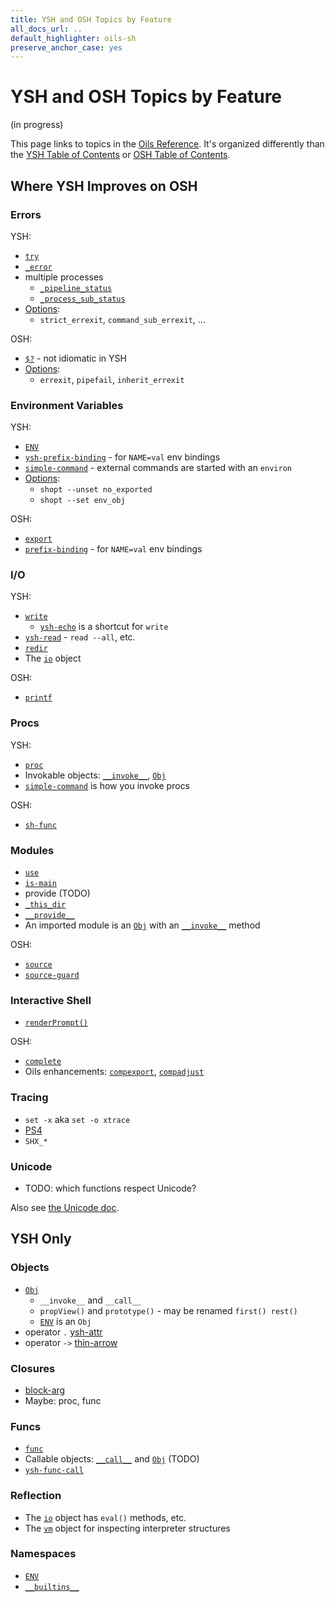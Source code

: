 ```yaml
---
title: YSH and OSH Topics by Feature
all_docs_url: ..
default_highlighter: oils-sh
preserve_anchor_case: yes
---
```


YSH and OSH Topics by Feature
====

<span class="in-progress">(in progress)</span>

This page links to topics in the [Oils Reference](index.html).  It's organized
differently than the [YSH Table of Contents](toc-ysh.html) or [OSH Table of
Contents](toc-osh.html).

<div id="toc">
</div>

## Where YSH Improves on OSH

### Errors

YSH:

- [`try`](chap-builtin-cmd.html#try)
- [`_error`](chap-special-var.html#_error)
- multiple processes
  - [`_pipeline_status`](chap-special-var.html#_pipeline_status)
  - [`_process_sub_status`](chap-special-var.html#_process_sub_status)
- [Options](chap-option.html):
  - `strict_errexit`, `command_sub_errexit`, ...

OSH:

- [`$?`](chap-special-var.html#POSIX-special) - not idiomatic in YSH
- [Options](chap-option.html):
  - `errexit`, `pipefail`, `inherit_errexit`

### Environment Variables

YSH:

- [`ENV`][ENV]
- [`ysh-prefix-binding`][ysh-prefix-binding] - for `NAME=val` env bindings
- [`simple-command`][simple-command] - external commands are started with an
  `environ`
- [Options](chap-option.html):
  - `shopt --unset no_exported`
  - `shopt --set env_obj`

[ENV]: chap-special-var.html#ENV

<!--
TODO: should we have a `envFromDict()` function that goes with `env -i`?
-->

OSH:

- [`export`](chap-osh-assign.html#export)
- [`prefix-binding`][prefix-binding] - for `NAME=val` env bindings

[prefix-binding]: chap-cmd-lang.html#prefix-binding
[ysh-prefix-binding]: chap-cmd-lang.html#ysh-prefix-binding

[simple-command]: chap-cmd-lang.html#simple-command


### I/O

YSH:

- [`write`](chap-builtin-cmd.html#write)
  - [`ysh-echo`](chap-builtin-cmd.html#ysh-echo) is a shortcut for `write`
- [`ysh-read`](chap-builtin-cmd.html#ysh-read) - `read --all`, etc.
- [`redir`](chap-builtin-cmd.html#redir)
- The [`io`](chap-type-method.html#io) object

OSH:

- [`printf`](chap-builtin-cmd.html#printf)

### Procs

YSH:

- [`proc`](chap-ysh-cmd.html#proc)
- Invokable objects: [`__invoke__`][__invoke__], [`Obj`][Obj]
- [`simple-command`][simple-command] is how you invoke procs

OSH:

- [`sh-func`](chap-cmd-lang.html#sh-func)

### Modules

- [`use`](chap-builtin-cmd.html#use)
- [`is-main`](chap-builtin-cmd.html#is-main)
- provide (TODO)
- [`_this_dir`](chap-special-var.html#_this_dir)
- [`__provide__`](chap-special-var.html#__provide__)
- An imported module is an [`Obj`][Obj] with an [`__invoke__`][__invoke__]
  method

[Obj]: chap-type-method.html#Obj
[__invoke__]: chap-type-method.html#__invoke__

OSH:

- [`source`](chap-builtin-cmd.html#source)
- [`source-guard`](chap-builtin-cmd.html#source-guard)

### Interactive Shell

- [`renderPrompt()`](chap-plugin.html#renderPrompt)

OSH:

- [`complete`][complete]
- Oils enhancements: [`compexport`][compexport], [`compadjust`][compadjust]

[complete]: chap-builtin-cmd.html#complete
[compadjust]: chap-builtin-cmd.html#compadjust
[compexport]: chap-builtin-cmd.html#compexport

### Tracing

- `set -x` aka `set -o xtrace`
- [PS4][]
- `SHX_*`

[PS4]: chap-plugin.html#PS4

### Unicode

- TODO: which functions respect Unicode?

Also see [the Unicode doc](../unicode.html).


## YSH Only

### Objects

- [`Obj`][Obj]
  - `__invoke__` and `__call__`
  - `propView()` and `prototype()` - may be renamed `first() rest()`
  - [`ENV`][ENV] is an `Obj`
- operator `.` [ysh-attr](chap-expr-lang.html#ysh-attr)
- operator `->` [thin-arrow](chap-expr-lang.html#thin-arrow)

### Closures

- [block-arg](chap-cmd-lang.html#block-arg)
- Maybe: proc, func

### Funcs

- [`func`](chap-ysh-cmd.html#func)
- Callable objects: [`__call__`][__call__] and [`Obj`][Obj] (TODO)
- [`ysh-func-call`](chap-expr-lang.html#ysh-func-call)

[__call__]: chap-type-method.html#__call__

### Reflection

- The [`io`][io] object has `eval()` methods, etc.
- The [`vm`][vm] object for inspecting interpreter structures

[io]: chap-type-method.html#io
[vm]: chap-type-method.html#vm

### Namespaces

- [`ENV`](chap-special-var.html#ENV)
- [`__builtins__`](chap-special-var.html#__builtins__)

<!--

TODO:

- __modules__
- does vm.getFrame() belong?

-->


